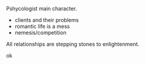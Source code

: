 Pshycologist main character.

- clients and their problems
- romantic life is a mess
- nemesis/competition


All relationships are stepping stones to enlightenment.

ok
